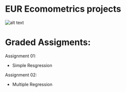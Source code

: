 # EUR Ecomometrics projects

![alt text](https://upload.wikimedia.org/wikipedia/commons/thumb/0/0a/Logo_Erasmus_Universiteit_Rotterdam.svg/2000px-Logo_Erasmus_Universiteit_Rotterdam.svg.png)

# Graded Assigments:

Assignment 01:

* Simple Resgression

Assignment 02:

* Multiple Regression
